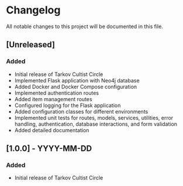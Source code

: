 # Changelog

All notable changes to this project will be documented in this file.

## [Unreleased]

### Added
- Initial release of Tarkov Cultist Circle
- Implemented Flask application with Neo4j database
- Added Docker and Docker Compose configuration
- Implemented authentication routes
- Added item management routes
- Configured logging for the Flask application
- Added configuration classes for different environments
- Implemented unit tests for routes, models, services, utilities, error handling, authentication, database interactions, and form validation
- Added detailed documentation

## [1.0.0] - YYYY-MM-DD

### Added
- Initial release of Tarkov Cultist Circle
